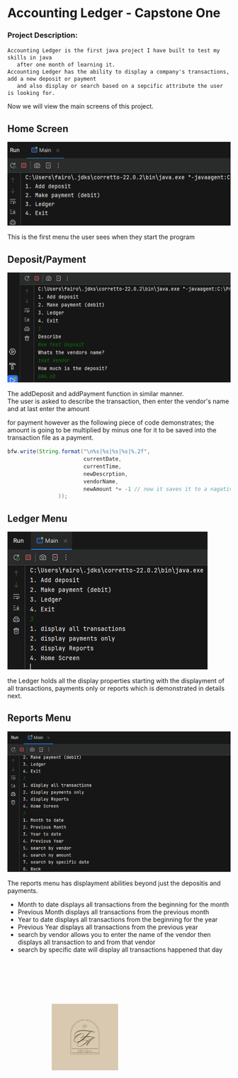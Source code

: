 # Accounting Ledger - Capstone One
### Project Description:
    Accounting Ledger is the first java project I have built to test my skills in java
       after one month of learning it. 
    Accounting Ledger has the ability to display a company's transactions, add a new deposit or payment
       and also display or search based on a sepcific attribute the user is looking for.
Now we will view the main screens of this project.

## Home Screen
![Main Menu Screen](images/MainMenuScreen.png)

   <p> This is the first menu the user sees when they start the program </p>

## Deposit/Payment 
![Deposit/Payment](images/DepositScreen.png)

   <p> The addDeposit and addPayment function in similar manner. <br>
The user is asked to describe the transaction, then enter the vendor's name and at last
enter the amount
</p>

<p> for payment however as the following piece of code demonstrates;
the amount is going to be multiplied by minus one for it to be saved 
into the transaction file as a payment.

</p>

``` java
bfw.write(String.format("\n%s|%s|%s|%s|%.2f",
                        currentDate,
                        currentTime,
                        newDescrption,
                        vendorName,
                        newAmount *= -1 // now it saves it to a nagative amount even if the user didn't put it hehe
                ));
```
## Ledger Menu
![Ledger Menu](images/LedgerMenu.png)


<p> 
the Ledger holds all the display properties starting with
the displayment of all transactions, payments only or reports which is demonstrated in details next.
</p>

## Reports Menu
![Reports Menu](images/ReportsScreen.png)

The reports menu has displayment abilities beyond just the depositis and payments.
<br> 
<ul>
<li> Month to date displays all transactions from the beginning for the month </li>
<li> Previous Month displays all transactions from the previous month </li>
<li> Year to date displays all transactions from the beginning for the year </li>
<li> Previous Year displays all transactions from the previous year </li>
<li> search by vendor allows you to enter the name of the vendor then displays all transaction to and from that vendor </li>
<li>search by specific date will display all transactions happened that day </li>
</ul>

<img src="images/Logo.png" width =150px height=150px style="margin:100px">
